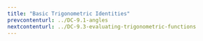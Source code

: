 ```yaml
---
title: "Basic Trigonometric Identities"
prevcontenturl: ../DC-9.1-angles
nextcontenturl: ../DC-9.3-evaluating-trigonometric-functions
---
```

